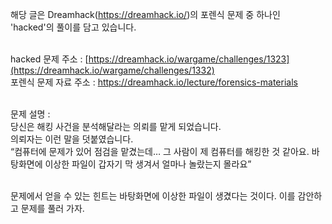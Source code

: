 해당 글은 Dreamhack(https://dreamhack.io/)의 포렌식 문제 중 하나인 'hacked'의 풀이를 담고 있습니다.<br><br>

hacked 문제 주소 : [https://dreamhack.io/wargame/challenges/1323](https://dreamhack.io/wargame/challenges/1332)<br>
포렌식 문제 자료 주소 : https://dreamhack.io/lecture/forensics-materials<br><br>

문제 설명 : <br>
당신은 해킹 사건을 분석해달라는 의뢰를 맡게 되었습니다.<br>
의뢰자는 이런 말을 덧붙였습니다.<br>
“컴퓨터에 문제가 있어 점검을 맡겼는데… 그 사람이 제 컴퓨터를 해킹한 것 같아요. 바탕화면에 이상한 파일이 갑자기 막 생겨서 얼마나 놀랐는지 몰라요”<br><br>

문제에서 얻을 수 있는 힌트는 바탕화면에 이상한 파일이 생겼다는 것이다. 이를 감안하고 문제를 풀러 가자.<br><br>


